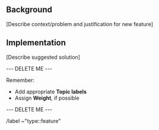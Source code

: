 ## Background

[Describe context/problem and justification for new feature]

## Implementation

[Describe suggested solution]

--- DELETE ME ---

Remember: 
- Add appropriate **Topic labels** 
- Assign **Weight**, if possible

--- DELETE ME ---

/label ~"type::feature"